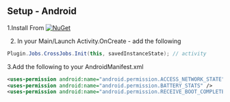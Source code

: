 ## Setup - Android

1.Install From [![NuGet](https://img.shields.io/nuget/v/Plugin.Jobs.svg?maxAge=2592000)](https://www.nuget.org/packages/Plugin.Jobs/)

2. In your Main/Launch Activity.OnCreate - add the following
```csharp
Plugin.Jobs.CrossJobs.Init(this, savedInstanceState); // activity
```


3.Add the following to your AndroidManifest.xml

```xml
<uses-permission android:name="android.permission.ACCESS_NETWORK_STATE" />
<uses-permission android:name="android.permission.BATTERY_STATS" />	
<uses-permission android:name="android.permission.RECEIVE_BOOT_COMPLETED" />
```